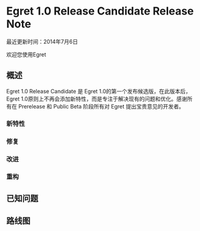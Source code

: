 Egret 1.0 Release Candidate Release Note
===============================

最近更新时间：2014年7月6日

欢迎您使用Egret



## 概述

Egret 1.0 Release Candidate 是 Egret 1.0的第一个发布候选版，在此版本后，Egret 1.0原则上不再会添加新特性，而是专注于解决现有的问题和优化。感谢所有在 Prerelease 和 Public Beta 阶段所有对 Egret 提出宝贵意见的开发者。
### 新特性

### 修复

### 改进

### 重构

## 已知问题


## 路线图

